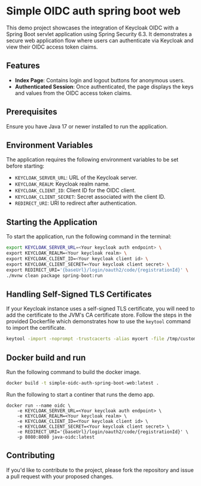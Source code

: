 # Simple OIDC auth spring boot web

This demo project showcases the integration of Keycloak OIDC with a Spring Boot servlet application using Spring Security 6.3. It demonstrates a secure web application flow where users can authenticate via Keycloak and view their OIDC access token claims.

## Features

- **Index Page**: Contains login and logout buttons for anonymous users.
- **Authenticated Session**: Once authenticated, the page displays the keys and values from the OIDC access token claims.

## Prerequisites

Ensure you have Java 17 or newer installed to run the application.

## Environment Variables

The application requires the following environment variables to be set before starting:

- `KEYCLOAK_SERVER_URL`: URL of the Keycloak server.
- `KEYCLOAK_REALM`: Keycloak realm name.
- `KEYCLOAK_CLIENT_ID`: Client ID for the OIDC client.
- `KEYCLOAK_CLIENT_SECRET`: Secret associated with the client ID.
- `REDIRECT_URI`: URI to redirect after authentication.

## Starting the Application

To start the application, run the following command in the terminal:

```bash
export KEYCLOAK_SERVER_URL=<Your keycloak auth endpoint> \
export KEYCLOAK_REALM=<Your keycloak realm> \
export KEYCLOAK_CLIENT_ID=<Your keycloak client id> \
export KEYCLOAK_CLIENT_SECRET=<Your keycloak client secret> \
export REDIRECT_URI='{baseUrl}/login/oauth2/code/{registrationId}' \
./mvnw clean package spring-boot:run
```

## Handling Self-Signed TLS Certificates

If your Keycloak instance uses a self-signed TLS certificate, you will need to add the certificate to the JVM's CA certificate store. Follow the steps in the provided Dockerfile which demonstrates how to use the `keytool` command to import the certificate.

```bash
keytool -import -noprompt -trustcacerts -alias mycert -file /tmp/custom_ca_certs.pem -keystore $JAVA_HOME/lib/security/cacerts -storepass changeit
```

## Docker build and run

Run the following command to build the docker image.

```bash
docker build -t simple-oidc-auth-spring-boot-web:latest .
```

Run the following to start a continer that runs the demo app.

```base
docker run --name oidc \
    -e KEYCLOAK_SERVER_URL=<Your keycloak auth endpoint> \
    -e KEYCLOAK_REALM=<Your keycloak realm> \
    -e KEYCLOAK_CLIENT_ID=<Your keycloak client id> \
    -e KEYCLOAK_CLIENT_SECRET=<Your keycloak client secret> \
    -e REDIRECT_URI='{baseUrl}/login/oauth2/code/{registrationId}' \
    -p 8080:8080 java-oidc:latest
```

## Contributing

If you'd like to contribute to the project, please fork the repository and issue a pull request with your proposed changes.

